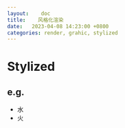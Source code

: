 ```yaml
---
layout:    doc
title:    风格化渲染
date:   2023-04-08 14:23:00 +0800
categories: render, grahic, stylized
---
```


# Stylized 
## e.g.
- 水
- 火